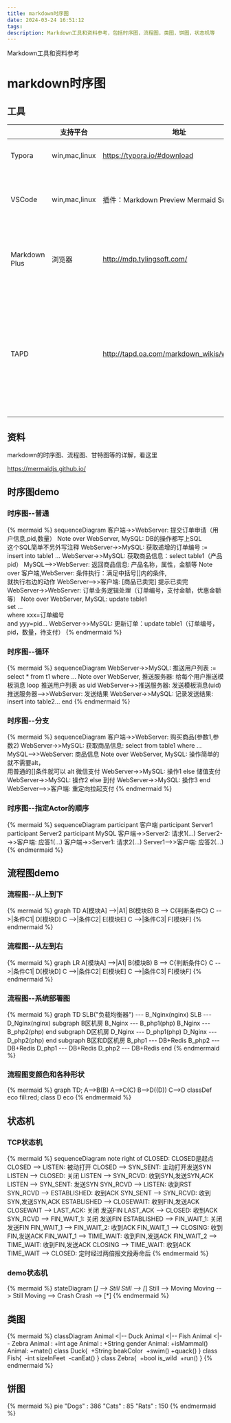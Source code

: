 ```yaml
---
title: markdown时序图
date: 2024-03-24 16:51:12
tags:
description: Markdown工具和资料参考，包括时序图，流程图，类图，饼图，状态机等
---
```


 Markdown工具和资料参考

# markdown时序图

## 工具

|  | 支持平台    | 地址 | 优缺点   |
| ------------- | ------------- | ------------- |  ------------- |
| Typora    | win,mac,linux | https://typora.io/#download | ****开源免费，跨平台，首选**** |
| VSCode   | win,mac,linux | 插件：Markdown Preview Mermaid Support | 左边编辑右边预览，写长的时序图比较方便 |
| Markdown Plus | 浏览器     | <http://mdp.tylingsoft.com/> | web，左边编辑右边预览。但不支持alt包含3个分支   |
| TAPD | | http://tapd.oa.com/markdown_wikis/wiki_demo | 目前标签跟mermaid标准不一样，并且注释暂时不支持BR换行，预计1月底的版本都支持 |



## 资料

markdown的时序图、流程图、甘特图等的详解，看这里

https://mermaidjs.github.io/ 


## 时序图demo

### 时序图--普通

<!-- ```mermaid -->
{% mermaid %}
sequenceDiagram
客户端->>WebServer: 提交订单申请（用户信息,pid,数量）
Note over WebServer, MySQL: DB的操作都写上SQL<br/>这个SQL简单不另外写注释
WebServer->>MySQL: 获取递增的订单编号 := insert into table1 ...
WebServer->>MySQL: 获取商品信息：select table1（产品pid）
MySQL-->>WebServer: 返回商品信息: 产品名称，属性，金额等
Note over 客户端,WebServer: 条件执行：满足中括号[]内的条件,<br/>就执行右边的动作
WebServer-->>客户端: [商品已卖完] 提示已卖完
WebServer->>WebServer: 订单业务逻辑处理（订单编号，支付金额，优惠金额等）
Note over WebServer, MySQL: update table1<br/>set ...<br/>where xxx=订单编号<br/> and yyy=pid...
WebServer->>MySQL: 更新订单：update table1（订单编号，pid，数量，待支付）
{% endmermaid %}
<!-- ``` -->

### 时序图--循环

<!-- ```mermaid -->
{% mermaid %}
sequenceDiagram
WebServer->>MySQL: 推送用户列表 := select * from t1 where ...
Note over WebServer, 推送服务器: 给每个用户推送模板消息
loop 推送用户列表 as uid
WebServer->>推送服务器: 发送模板消息(uid)
推送服务器-->>WebServer: 发送结果
WebServer->>MySQL: 记录发送结果: insert into table2...
end
{% endmermaid %}
<!-- ``` -->

### 时序图--分支
<!-- ```mermaid -->
{% mermaid %}
sequenceDiagram
客户端->>WebServer: 购买商品(参数1,参数2)
WebServer->>MySQL: 获取商品信息: select from table1 where ...
MySQL-->>WebServer: 商品信息
Note over WebServer, MySQL: 操作简单的就不需要alt，<br/>用普通的[]条件就可以
alt 微信支付
WebServer->>MySQL: 操作1
else 储值支付
WebServer->>MySQL: 操作2
else 到付
WebServer->>MySQL: 操作3
end
WebServer-->>客户端: 重定向拉起支付
{% endmermaid %}
<!-- ``` -->



### 时序图--指定Actor的顺序
<!-- ```mermaid -->
{% mermaid %}
sequenceDiagram
participant 客户端
participant Server1
participant Server2
participant MySQL
客户端->>Server2: 请求1(...)
Server2-->>客户端: 应答1(...)
客户端->>Server1: 请求2(...)
Server1-->>客户端: 应答2(...)
{% endmermaid %}
<!-- ``` -->

##  流程图demo
### 流程图--从上到下
<!-- ```mermaid -->
{% mermaid %}
graph TD
A[模块A] -->|A1| B(模块B)
B --> C{判断条件C}
C -->|条件C1| D[模块D]
C -->|条件C2| E[模块E]
C -->|条件C3| F[模块F]
{% endmermaid %}
<!-- ``` -->

### 流程图--从左到右

<!-- ```mermaid -->
{% mermaid %}
graph LR
A[模块A] -->|A1| B(模块B)
B --> C{判断条件C}
C -->|条件C1| D[模块D]
C -->|条件C2| E[模块E]
C -->|条件C3| F[模块F]
{% endmermaid %}
<!-- ``` -->

### 流程图--系统部署图
<!-- ```mermaid -->
{% mermaid %}
graph TD
SLB("负载均衡器") --- B_Nginx(nginx)
SLB --- D_Nginx(nginx)
subgraph B区机房
B_Nginx --- B_php1(php)
B_Nginx --- B_php2(php)
end
subgraph D区机房
D_Nginx --- D_php1(php)
D_Nginx --- D_php2(php)
end
subgraph B区和D区机房
B_php1 --- DB+Redis
B_php2 --- DB+Redis
D_php1 --- DB+Redis
D_php2 --- DB+Redis
end
{% endmermaid %}
<!-- ``` -->



### 流程图变颜色和各种形状
<!-- ```mermaid -->
{% mermaid %}
graph TD;
  A-->B(B)
  A-->C(C)
  B-->D((D))
  C-->D
classDef eco fill:red;
class D eco
{% endmermaid %}
<!-- ``` -->



## 状态机
### TCP状态机
<!-- ```mermaid -->
{% mermaid %}
sequenceDiagram
  note right of CLOSED: CLOSED是起点 
  CLOSED --> LISTEN: 被动打开
  CLOSED --> SYN_SENT: 主动打开发送SYN
  LISTEN --> CLOSED: 关闭
  LISTEN --> SYN_RCVD: 收到SYN,发送SYN,ACK
  LISTEN --> SYN_SENT: 发送SYN
  SYN_RCVD --> LISTEN: 收到RST
  SYN_RCVD --> ESTABLISHED: 收到ACK
  SYN_SENT --> SYN_RCVD: 收到SYN,发送SYN,ACK
  ESTABLISHED --> CLOSEWAIT: 收到FIN,发送ACK
  CLOSEWAIT --> LAST_ACK: 关闭 发送FIN
  LAST_ACK --> CLOSED: 收到ACK
  SYN_RCVD --> FIN_WAIT_1: 关闭 发送FIN
  ESTABLISHED --> FIN_WAIT_1: 关闭 发送FIN
  FIN_WAIT_1 --> FIN_WAIT_2: 收到ACK
  FIN_WAIT_1 --> CLOSING: 收到FIN,发送ACK
  FIN_WAIT_1 --> TIME_WAIT: 收到FIN,发送ACK
  FIN_WAIT_2 --> TIME_WAIT: 收到FIN,发送ACK
  CLOSING --> TIME_WAIT: 收到ACK
  TIME_WAIT --> CLOSED: 定时经过两倍报文段寿命后
{% endmermaid %}
<!-- ``` -->



### demo状态机
<!-- ```mermaid -->
{% mermaid %}
stateDiagram
  [*] --> Still
  Still --> [*]
  Still --> Moving
  Moving --> Still
  Moving --> Crash
  Crash --> [*]
{% endmermaid %}
<!-- ``` -->



## 类图

<!-- ```mermaid -->
{% mermaid %}
classDiagram
   Animal <|-- Duck
   Animal <|-- Fish
   Animal <|-- Zebra
   Animal : +int age
   Animal : +String gender
   Animal: +isMammal()
   Animal: +mate()
   class Duck{
​     +String beakColor
​     +swim()
​     +quack()
   }
   class Fish{
​     -int sizeInFeet
​     -canEat()
   }
   class Zebra{
​     +bool is_wild
​     +run()
   }
{% endmermaid %}
<!-- ``` -->



## 饼图
<!-- ```mermaid -->
{% mermaid %}
pie
  "Dogs" : 386
  "Cats" : 85
  "Rats" : 150
{% endmermaid %}
<!-- ``` -->
